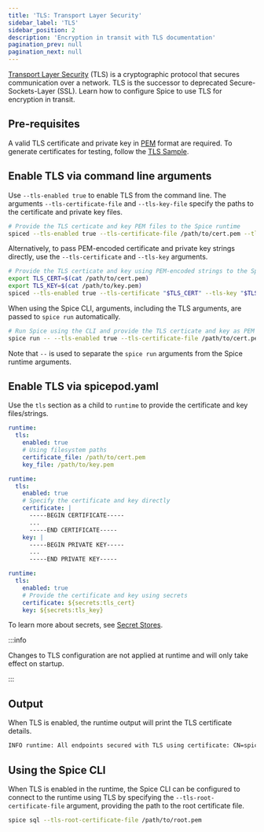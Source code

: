 ```yaml
---
title: 'TLS: Transport Layer Security'
sidebar_label: 'TLS'
sidebar_position: 2
description: 'Encryption in transit with TLS documentation'
pagination_prev: null
pagination_next: null
---
```


[Transport Layer Security](https://en.wikipedia.org/wiki/Transport_Layer_Security) (TLS) is a cryptographic protocol that secures communication over a network. TLS is the successor to deprecated Secure-Sockets-Layer (SSL). Learn how to configure Spice to use TLS for encryption in transit.

## Pre-requisites

A valid TLS certificate and private key in [PEM](https://en.wikipedia.org/wiki/Privacy-Enhanced_Mail) format are required. To generate certificates for testing, follow the [TLS Sample](https://github.com/spiceai/samples/tree/trunk/tls).

## Enable TLS via command line arguments

Use `--tls-enabled true` to enable TLS from the command line. The arguments `--tls-certificate-file` and `--tls-key-file` specify the paths to the certificate and private key files.

```bash
# Provide the TLS certicate and key PEM files to the Spice runtime
spiced --tls-enabled true --tls-certificate-file /path/to/cert.pem --tls-key-file /path/to/key.pem
```

Alternatively, to pass PEM-encoded certificate and private key strings directly, use the `--tls-certificate` and `--tls-key` arguments.

```bash
# Provide the TLS certicate and key using PEM-encoded strings to the Spice runtime
export TLS_CERT=$(cat /path/to/cert.pem)
export TLS_KEY=$(cat /path/to/key.pem)
spiced --tls-enabled true --tls-certificate "$TLS_CERT" --tls-key "$TLS_KEY"
```

When using the Spice CLI, arguments, including the TLS arguments, are passed to `spice run` automatically.

```bash
# Run Spice using the CLI and provide the TLS certicate and key as PEM files
spice run -- --tls-enabled true --tls-certificate-file /path/to/cert.pem --tls-key-file /path/to/key.pem
```

Note that `--` is used to separate the `spice run` arguments from the Spice runtime arguments.

## Enable TLS via spicepod.yaml

Use the `tls` section as a child to `runtime` to provide the certificate and key files/strings.

```yaml
runtime:
  tls:
    enabled: true
    # Using filesystem paths
    certificate_file: /path/to/cert.pem
    key_file: /path/to/key.pem
```

```yaml
runtime:
  tls:
    enabled: true
    # Specify the certificate and key directly
    certificate: |
      -----BEGIN CERTIFICATE-----
      ...
      -----END CERTIFICATE-----
    key: |
      -----BEGIN PRIVATE KEY-----
      ...
      -----END PRIVATE KEY-----
```

```yaml
runtime:
  tls:
    enabled: true
    # Provide the certificate and key using secrets
    certificate: ${secrets:tls_cert}
    key: ${secrets:tls_key}
```

To learn more about secrets, see [Secret Stores](../../components/secret-stores/index.md).

:::info

Changes to TLS configuration are not applied at runtime and will only take effect on startup.

:::

## Output

When TLS is enabled, the runtime output will print the TLS certificate details.

```bash
INFO runtime: All endpoints secured with TLS using certificate: CN=spiced.localhost, OU=IT, O=Widgets, Inc., L=Seattle, S=Washington, C=US
```

## Using the Spice CLI

When TLS is enabled in the runtime, the Spice CLI can be configured to connect to the runtime using TLS by specifying the `--tls-root-certificate-file` argument, providing the path to the root certificate file.

```bash
spice sql --tls-root-certificate-file /path/to/root.pem
```
